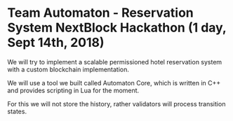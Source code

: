 # Team Automaton - Reservation System NextBlock Hackathon (1 day, Sept 14th, 2018)

We will try to implement a scalable permissioned hotel reservation system with a custom blockchain implementation.

We will use a tool we built called Automaton Core, which is written in C++ and provides scripting in Lua for the moment.

For this we will not store the history, rather validators will process transition states.
